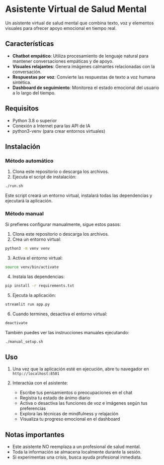 # Asistente Virtual de Salud Mental

Un asistente virtual de salud mental que combina texto, voz y elementos visuales para ofrecer apoyo emocional en tiempo real.

## Características

- **Chatbot empático**: Utiliza procesamiento de lenguaje natural para mantener conversaciones empáticas y de apoyo.
- **Visuales relajantes**: Genera imágenes calmantes relacionadas con la conversación.
- **Respuestas por voz**: Convierte las respuestas de texto a voz humana sintética.
- **Dashboard de seguimiento**: Monitorea el estado emocional del usuario a lo largo del tiempo.

## Requisitos

- Python 3.8 o superior
- Conexión a Internet para las API de IA
- python3-venv (para crear entornos virtuales)

## Instalación

### Método automático

1. Clona este repositorio o descarga los archivos.
2. Ejecuta el script de instalación:

```bash
./run.sh
```

Este script creará un entorno virtual, instalará todas las dependencias y ejecutará la aplicación.

### Método manual

Si prefieres configurar manualmente, sigue estos pasos:

1. Clona este repositorio o descarga los archivos.
2. Crea un entorno virtual:

```bash
python3 -m venv venv
```

3. Activa el entorno virtual:

```bash
source venv/bin/activate
```

4. Instala las dependencias:

```bash
pip install -r requirements.txt
```

5. Ejecuta la aplicación:

```bash
streamlit run app.py
```

6. Cuando termines, desactiva el entorno virtual:

```bash
deactivate
```

También puedes ver las instrucciones manuales ejecutando:

```bash
./manual_setup.sh
```

## Uso

1. Una vez que la aplicación esté en ejecución, abre tu navegador en `http://localhost:8501`

2. Interactúa con el asistente:
   - Escribe tus pensamientos o preocupaciones en el chat
   - Registra tu estado de ánimo diario
   - Activa o desactiva las funciones de voz e imágenes según tus preferencias
   - Explora las técnicas de mindfulness y relajación
   - Visualiza tu progreso emocional en el dashboard

## Notas importantes

- Este asistente NO reemplaza a un profesional de salud mental.
- Toda la información se almacena localmente durante la sesión.
- Si experimentas una crisis, busca ayuda profesional inmediata. 